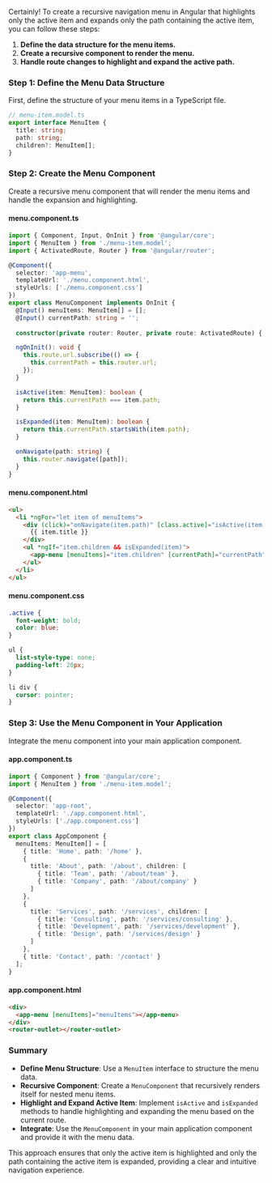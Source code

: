 Certainly! To create a recursive navigation menu in Angular that highlights only the active item and expands only the path containing the active item, you can follow these steps:

1. **Define the data structure for the menu items.**
2. **Create a recursive component to render the menu.**
3. **Handle route changes to highlight and expand the active path.**

### Step 1: Define the Menu Data Structure

First, define the structure of your menu items in a TypeScript file.

```typescript
// menu-item.model.ts
export interface MenuItem {
  title: string;
  path: string;
  children?: MenuItem[];
}
```

### Step 2: Create the Menu Component

Create a recursive menu component that will render the menu items and handle the expansion and highlighting.

#### menu.component.ts

```typescript
import { Component, Input, OnInit } from '@angular/core';
import { MenuItem } from './menu-item.model';
import { ActivatedRoute, Router } from '@angular/router';

@Component({
  selector: 'app-menu',
  templateUrl: './menu.component.html',
  styleUrls: ['./menu.component.css']
})
export class MenuComponent implements OnInit {
  @Input() menuItems: MenuItem[] = [];
  @Input() currentPath: string = '';
  
  constructor(private router: Router, private route: ActivatedRoute) { }

  ngOnInit(): void {
    this.route.url.subscribe(() => {
      this.currentPath = this.router.url;
    });
  }

  isActive(item: MenuItem): boolean {
    return this.currentPath === item.path;
  }

  isExpanded(item: MenuItem): boolean {
    return this.currentPath.startsWith(item.path);
  }

  onNavigate(path: string) {
    this.router.navigate([path]);
  }
}
```

#### menu.component.html

```html
<ul>
  <li *ngFor="let item of menuItems">
    <div (click)="onNavigate(item.path)" [class.active]="isActive(item)">
      {{ item.title }}
    </div>
    <ul *ngIf="item.children && isExpanded(item)">
      <app-menu [menuItems]="item.children" [currentPath]="currentPath"></app-menu>
    </ul>
  </li>
</ul>
```

#### menu.component.css

```css
.active {
  font-weight: bold;
  color: blue;
}

ul {
  list-style-type: none;
  padding-left: 20px;
}

li div {
  cursor: pointer;
}
```

### Step 3: Use the Menu Component in Your Application

Integrate the menu component into your main application component.

#### app.component.ts

```typescript
import { Component } from '@angular/core';
import { MenuItem } from './menu-item.model';

@Component({
  selector: 'app-root',
  templateUrl: './app.component.html',
  styleUrls: ['./app.component.css']
})
export class AppComponent {
  menuItems: MenuItem[] = [
    { title: 'Home', path: '/home' },
    {
      title: 'About', path: '/about', children: [
        { title: 'Team', path: '/about/team' },
        { title: 'Company', path: '/about/company' }
      ]
    },
    {
      title: 'Services', path: '/services', children: [
        { title: 'Consulting', path: '/services/consulting' },
        { title: 'Development', path: '/services/development' },
        { title: 'Design', path: '/services/design' }
      ]
    },
    { title: 'Contact', path: '/contact' }
  ];
}
```

#### app.component.html

```html
<div>
  <app-menu [menuItems]="menuItems"></app-menu>
</div>
<router-outlet></router-outlet>
```

### Summary

- **Define Menu Structure**: Use a `MenuItem` interface to structure the menu data.
- **Recursive Component**: Create a `MenuComponent` that recursively renders itself for nested menu items.
- **Highlight and Expand Active Item**: Implement `isActive` and `isExpanded` methods to handle highlighting and expanding the menu based on the current route.
- **Integrate**: Use the `MenuComponent` in your main application component and provide it with the menu data.

This approach ensures that only the active item is highlighted and only the path containing the active item is expanded, providing a clear and intuitive navigation experience.